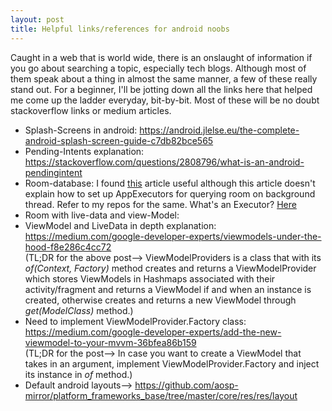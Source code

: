 ```yaml
---
layout: post
title: Helpful links/references for android noobs
---
```

Caught in a web that is world wide, there is an onslaught of information if you go about searching a topic, especially 
tech blogs. Although most of them speak about a thing in almost the same manner, a few of these really stand out. For a 
beginner, I'll be jotting down all the links here that helped me come up the ladder everyday, bit-by-bit. Most of these 
will be no doubt stackoverflow links or medium articles. <br/>
* Splash-Screens in android: <https://android.jlelse.eu/the-complete-android-splash-screen-guide-c7db82bce565>
* Pending-Intents explanation: <https://stackoverflow.com/questions/2808796/what-is-an-android-pendingintent>
* Room-database: I found [this]("https://medium.com/mindorks/using-room-database-android-jetpack-675a89a0e942") article     useful although this article doesn't explain how to set up AppExecutors for querying room on background thread. Refer to   my repos for the same. What's an Executor? [Here](https://stackoverflow.com/questions/52173972/when-and-why-would-one-use-a-group-of-executor)
* Room with live-data and view-Model: 
* ViewModel and LiveData in depth explanation: <https://medium.com/google-developer-experts/viewmodels-under-the-hood-f8e286c4cc72> <br/> 
(TL;DR for the above post--> ViewModelProviders is a class that with its _of(Context, Factory)_ method creates and returns a ViewModelProvider which stores ViewModels in Hashmaps associated with their activity/fragment and returns a ViewModel if and when an instance is created, otherwise creates and returns a new ViewModel through _get(ModelClass)_ method.)
* Need to implement ViewModelProvider.Factory class: <https://medium.com/google-developer-experts/add-the-new-viewmodel-to-your-mvvm-36bfea86b159> <br/>
(TL;DR for the post--> In case you want to create a ViewModel that takes in an argument, implement ViewModelProvider.Factory and inject its instance in _of_ method.)
* Default android layouts--> <https://github.com/aosp-mirror/platform_frameworks_base/tree/master/core/res/res/layout>
